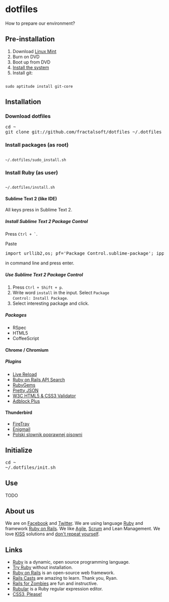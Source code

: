 # dotfiles #
How to prepare our environment?

## Pre-installation ##
1. Download [Linux Mint](http://www.linuxmint.com/download.php)
2. Burn on DVD
3. Boot up from DVD
4. [Install the system](http://www.youtube.com/watch?v=BEzH3liL3y4)
5. Install git: 

<code>
sudo aptitude install git-core
</code>

## Installation ##

### Download dotfiles ###

<pre>
cd ~
git clone git://github.com/fractalsoft/dotfiles ~/.dotfiles
</pre>

### Install packages (as root) ###

<code>
~/.dotfiles/sudo_install.sh
</code>

### Install Ruby (as user) ###

<code>
~/.dotfiles/install.sh
</code>

#### Sublime Text 2 (like IDE)  ####
All keys press in Sublime Text 2.

##### Install Sublime Text 2 Package Control #####
Press <code>Ctrl + `</code>.

Paste 
<pre>
import urllib2,os; pf='Package Control.sublime-package'; ipp=sublime.installed_packages_path(); os.makedirs(ipp) if not os.path.exists(ipp) else None; urllib2.install_opener(urllib2.build_opener(urllib2.ProxyHandler())); open(os.path.join(ipp,pf),'wb').write(urllib2.urlopen('http://sublime.wbond.net/'+pf.replace(' ','%20')).read()); print 'Please restart Sublime Text to finish installation'
</pre>
in command line and press enter.

##### Use Sublime Text 2 Package Control #####
1. Press <code>Ctrl + Shift + p</code>.
2. Write word <code>install</code> in the input. Select <code>Package Control: Install Package</code>.
3. Select interesting package and click.

##### Packages #####
- RSpec
- HTML5
- CoffeeScript

#### Chrome / Chromium ####

##### Plugins #####
- [Live Reload](https://chrome.google.com/webstore/detail/livereload/jnihajbhpnppcggbcgedagnkighmdlei)
- [Ruby on Rails API Search](https://chrome.google.com/webstore/detail/ruby-on-rails-api-search/nbhhppofdccphcpbilanmljnlkmbgike)
- [RubyGems](https://chrome.google.com/webstore/detail/rubygems/baahnimlijmfpliafcnagehjfbkknlfj)
- [Pretty JSON](https://chrome.google.com/webstore/detail/pretty-json/ddngkjbldiejbheifcmnfmmfiniimbbg)
- [W3C HTML5 & CSS3 Validator](https://chrome.google.com/webstore/detail/w3c-html5-css3-validator/kobpbiokkobnmnaefmpcodeeficgbfkg)
- [Adblock Plus](https://chrome.google.com/webstore/detail/empty-title/cfhdojbkjhnklbpkdaibdccddilifddb)

#### Thunderbird ####
- [FireTray](https://addons.mozilla.org/en-us/firefox/addon/firetray/)
- [Enigmail](http://www.enigmail.net/)
- [Polski slownik poprawnej pisowni](https://addons.mozilla.org/pl/thunderbird/addon/polish-spellchecker-dictionary/)

## Initialize ##

<pre>
cd ~
~/.dotfiles/init.sh
</pre>

## Use ##
TODO

## About us ##
We are on [Facebook](http://www.facebook.com/fractalsoft) and [Twitter](http://twitter.com/fractal_soft).
We are using language [Ruby](http://www.ruby-lang.org/) and framework [Ruby on Rails](http://rubyonrails.org/).
We like [Agile](http://agilemanifesto.org/), [Scrum](http://en.wikipedia.org/wiki/Scrum_%28development%29) and Lean Management.
We love [KISS](http://en.wikipedia.org/wiki/KISS_principle) solutions and [don't repeat yourself](http://en.wikipedia.org/wiki/Don%27t_repeat_yourself). 

## Links ##
- [Ruby](http://www.ruby-lang.org/) is a dynamic, open source programming language.
- [Try Ruby](http://tryruby.org/) without installation.
- [Ruby on Rails](http://rubyonrails.org/) is an open-source web framework.
- [Rails Casts](http://railscasts.com/) are amazing to learn. Thank you, Ryan.
- [Rails for Zombies](http://railsforzombies.org/) are fun and instructive.
- [Rubular](http://rubular.com/) is a Ruby regular expression editor.
- [CSS3, Please!](http://css3please.com/)
